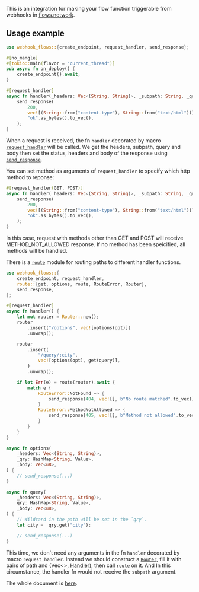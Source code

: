 This is an integration for making your flow function triggerable from webhooks in [flows.network](https://flows.network).

## Usage example
```rust
use webhook_flows::{create_endpoint, request_handler, send_response};

#[no_mangle]
#[tokio::main(flavor = "current_thread")]
pub async fn on_deploy() {
    create_endpoint().await;
}

#[request_handler]
async fn handler(_headers: Vec<(String, String)>, _subpath: String, _qry: HashMap<String, Value>, _body: Vec<u8>) {
    send_response(
        200,
        vec![(String::from("content-type"), String::from("text/html"))],
        "ok".as_bytes().to_vec(),
    );
}
```

When a request is received, the fn `handler` decorated by macro [`request_handler`](https://docs.rs/webhook-flows/latest/webhook_flows/attr.request_handler.html) will be called. We get the headers, subpath, query and body then set the status, headers and body of the response using [`send_response`](https://docs.rs/webhook-flows/latest/webhook_flows/fn.send_response.html).

You can set method as arguments of `request_handler` to specify which
http method to reponse:
```rust
#[request_handler(GET, POST)]
async fn handler(_headers: Vec<(String, String)>, _subpath: String, _qry: HashMap<String, Value>, _body: Vec<u8>) {
    send_response(
        200,
        vec![(String::from("content-type"), String::from("text/html"))],
        "ok".as_bytes().to_vec(),
    );
}
```
In this case, request with methods other than GET and POST will receive
METHOD_NOT_ALLOWED response. If no method has been speicified, all methods
will be handled.

There is a [`route`](https://docs.rs/webhook-flows/latest/webhook_flows/route/index.html) module for routing paths to different handler functions.
```rust
use webhook_flows::{
    create_endpoint, request_handler,
    route::{get, options, route, RouteError, Router},
    send_response,
};

#[request_handler]
async fn handler() {
    let mut router = Router::new();
    router
        .insert("/options", vec![options(opt)])
        .unwrap();

    router
        .insert(
            "/query/:city",
            vec![options(opt), get(query)],
        )
        .unwrap();

    if let Err(e) = route(router).await {
        match e {
            RouteError::NotFound => {
                send_response(404, vec![], b"No route matched".to_vec());
            }
            RouteError::MethodNotAllowed => {
                send_response(405, vec![], b"Method not allowed".to_vec());
            }
        }
    }
}

async fn options(
    _headers: Vec<(String, String)>,
    _qry: HashMap<String, Value>,
    _body: Vec<u8>,
) {
    // send_response(...)
}

async fn query(
    _headers: Vec<(String, String)>,
    qry: HashMap<String, Value>,
    _body: Vec<u8>,
) {
    // Wildcard in the path will be set in the `qry`.
    let city =  qry.get("city");

    // send_response(...)
}
```

This time, we don't need any arguments in the fn `handler` decorated by macro `request_handler`. Instead we should construct a [`Router`](https://docs.rs/webhook-flows/latest/webhook_flows/route/struct.Router.html), fill it with pairs of path and (Vec<>, [Handler](https://docs.rs/webhook-flows/latest/webhook_flows/route/fn.wrap_handler.html)), then call [`route`](https://docs.rs/webhook-flows/latest/webhook_flows/route/fn.route.html) on it. And In this circumstance, the handler fn would not receive the `subpath` argument.

The whole document is [here](https://docs.rs/webhook-flows).
